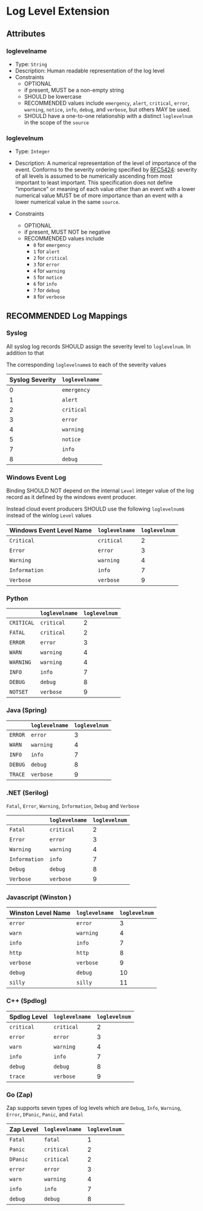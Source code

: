 # Log Level Extension


## Attributes

### loglevelname 

- Type: `String`
- Description: Human readable representation of the log level
- Constraints
  - OPTIONAL
  - if present, MUST be a non-empty string
  - SHOULD be lowercase
  - RECOMMENDED values include `emergency`, `alert`, `critical`, `error`, 
    `warning`, `notice`, `info`, `debug`, and `verbose`, but  others MAY be used.
  - SHOULD have a one-to-one relationship with a distinct `loglevelnum` in the scope of
   the `source`

### loglevelnum 

- Type: `Integer`

- Description: A numerical representation of the level of importance of the event. 
    Conforms to the severity ordering specified by [RFC5424](https://www.rfc-editor.org/rfc/rfc5424.html#section-6.2.1): severity of all levels is
     assumed to be numerically ascending from most important to least important.
  This specification does not define "importance" or meaning of each value other than
  an event with a lower numerical value MUST be of more importance than an event with
  a lower numerical value in the same `source`.

- Constraints
  - OPTIONAL
  - if present, MUST NOT be negative
  - RECOMMENDED values include
    - `0` for `emergency`
    - `1` for `alert`
    - `2` for `critical`
    - `3` for `error`
    - `4` for `warning`
    - `5` for `notice`
    - `6` for `info`
    - `7` for `debug`
    - `8` for `verbose`


## RECOMMENDED Log Mappings

### Syslog

All syslog log records SHOULD assign the severity level to `loglevelnum`. In addition to that

The corresponding `loglevelname`s to each of the severity values

| Syslog Severity | `loglevelname` |
| --------------- | -------------- |
| 0               | `emergency`    |
| 1               | `alert`        |
| 2               | `critical`     |
| 3               | `error`        |
| 4               | `warning`      |
| 5               | `notice`       |
| 7               | `info`         |
| 8               | `debug`        |



### Windows Event Log
Binding SHOULD NOT depend on the internal `Level` integer value of the log record as it defined by the windows event producer. 

Instead cloud event producers SHOULD use the following `loglevelnum`s instead of the winlog `Level` values

| Windows Event Level Name | `loglevelname` | `loglevelnum` |
| ------------------------ | -------------- | ------------- |
| `Critical`               | `critical`     | 2             |
| `Error`                  | `error`        | 3             |
| `Warning`                | `warning`      | 4             |
| `Information`            | `info`         | 7             |
| `Verbose`                | `verbose`      | 9             |

### Python
|            | `loglevelname` | `loglevelnum` |
| ---------- | -------------- | ------------- |
| `CRITICAL` | `critical`     | 2             |
| `FATAL`    | `critical`     | 2             |
| `ERROR`    | `error`        | 3             |
| `WARN`     | `warning`      | 4             |
| `WARNING`  | `warning`      | 4             |
| `INFO`     | `info`         | 7             |
| `DEBUG`    | `debug`        | 8             |
| `NOTSET`   | `verbose`      | 9             |

### Java (Spring)

|         | `loglevelname` | `loglevelnum` |
| ------- | -------------- | ------------- |
| `ERROR` | `error`        | 3             |
| `WARN`  | `warning`      | 4             |
| `INFO`  | `info`         | 7             |
| `DEBUG` | `debug`        | 8             |
| `TRACE` | `verbose`      | 9             |

### .NET (Serilog)

`Fatal`, `Error`, `Warning`, `Information`, `Debug` and `Verbose` 

|               | `loglevelname` | `loglevelnum` |
| ------------- | -------------- | ------------- |
| `Fatal`       | `critical`     | 2             |
| `Error`       | `error`        | 3             |
| `Warning`     | `warning`      | 4             |
| `Information` | `info`         | 7             |
| `Debug`       | `debug`        | 8             |
| `Verbose`     | `verbose`      | 9             |

### Javascript (Winston )

| Winston Level Name | `loglevelname` | `loglevelnum` |
| ------------------ | -------------- | ------------- |
| `error`            | `error`        | 3             |
| `warn`             | `warning`      | 4             |
| `info`             | `info`         | 7             |
| `http`             | `http`         | 8             |
| `verbose`          | `verbose`      | 9             |
| `debug`            | `debug`        | 10            |
| `silly`            | `silly`        | 11            |



### C++ (Spdlog)

| Spdlog  Level | `loglevelname` | `loglevelnum` |
| ------------- | -------------- | ------------- |
| `critical`    | `critical`     | 2             |
| `error`       | `error`        | 3             |
| `warn`        | `warning`      | 4             |
| `info`        | `info`         | 7             |
| `debug`       | `debug`        | 8             |
| `trace`       | `verbose`      | 9             |



### Go (Zap)
Zap supports seven types of log levels which are  `Debug`, `Info`, `Warning`, `Error`,
 `DPanic`, `Panic`, and `Fatal`

| Zap Level | `loglevelname` | `loglevelnum` |
| --------- | -------------- | ------------- |
| `Fatal`   | `fatal`        | 1             |
| `Panic`   | `critical`     | 2             |
| `DPanic`  | `critical`     | 2             |
| `error`   | `error`        | 3             |
| `warn`    | `warning`      | 4             |
| `info`    | `info`         | 7             |
| `debug`   | `debug`        | 8             |